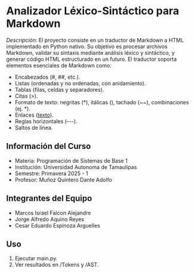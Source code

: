 # Analizador Léxico-Sintáctico para Markdown  
*Descripción*: El proyecto consiste en un traductor de Markdown a HTML implementado en Python nativo. Su objetivo es procesar archivos Markdown, validar su sintaxis mediante análisis léxico y sintáctico, y generar código HTML  estructurado en un futuro. El traductor soporta elementos esenciales de Markdown como:

-	Encabezados (#, ##, etc.).
-	Listas (ordenadas y no ordenadas, con anidamiento).
-	Tablas (filas, celdas y separadores).
-	Citas (>).
-	Formato de texto: negritas (*), itálicas (), tachado (~~), combinaciones (ej. *).
-	Enlaces ([texto](url)).
-	Reglas horizontales (---).
-	Saltos de línea.
 

## Información del Curso  
- Materia: Programación de Sistemas de Base 1  
- Institución: Universidad Autonoma de Tamaulipas 
- Semestre: Primavera 2025 - 1
- Profesor: Muñoz Quintero Dante Adolfo

## Integrantes del Equipo  
- Marcos Israel Falcon Alejandre
- Jorge Alfredo Aquino Reyes
- Cesar Eduardo Espinoza Arguelles

## Uso  
1. Ejecutar main.py.  
2. Ver resultados en /Tokens y /AST.
